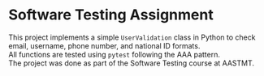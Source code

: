 # Software Testing Assignment

This project implements a simple `UserValidation` class in Python to check email, username, phone number, and national ID formats.  
All functions are tested using `pytest` following the AAA pattern.  
The project was done as part of the Software Testing course at AASTMT.
